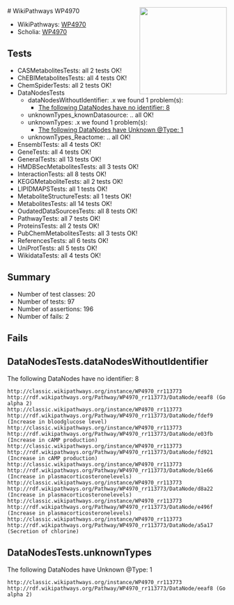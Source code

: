 <img style="float: right; width: 200px" src="https://upload.wikimedia.org/wikipedia/commons/thumb/8/83/Wplogo_with_text_500.png/640px-Wplogo_with_text_500.png" />
# WikiPathways WP4970

* WikiPathways: [WP4970](https://wikipathways.org/pathways/WP4970)
* Scholia: [WP4970](https://scholia.toolforge.org/wikipathways/WP4970)
## Tests
* CASMetabolitesTests: all 2 tests OK!
* ChEBIMetabolitesTests: all 4 tests OK!
* ChemSpiderTests: all 2 tests OK!
* DataNodesTests
    * dataNodesWithoutIdentifier: .x we found 1 problem(s):
        * [The following DataNodes have no identifier: 8](#d2d32fa7)
    * unknownTypes_knownDatasource: .. all OK!
    * unknownTypes: .x we found 1 problem(s):
        * [The following DataNodes have Unknown @Type: 1](#839973df)
    * unknownTypes_Reactome: .. all OK!
* EnsemblTests: all 4 tests OK!
* GeneTests: all 4 tests OK!
* GeneralTests: all 13 tests OK!
* HMDBSecMetabolitesTests: all 3 tests OK!
* InteractionTests: all 8 tests OK!
* KEGGMetaboliteTests: all 2 tests OK!
* LIPIDMAPSTests: all 1 tests OK!
* MetaboliteStructureTests: all 1 tests OK!
* MetabolitesTests: all 14 tests OK!
* OudatedDataSourcesTests: all 8 tests OK!
* PathwayTests: all 7 tests OK!
* ProteinsTests: all 2 tests OK!
* PubChemMetabolitesTests: all 3 tests OK!
* ReferencesTests: all 6 tests OK!
* UniProtTests: all 5 tests OK!
* WikidataTests: all 4 tests OK!


## Summary

* Number of test classes: 20
* Number of tests: 97
* Number of assertions: 196
* Number of fails: 2

## Fails

<a name="d2d32fa7" />

## DataNodesTests.dataNodesWithoutIdentifier

The following DataNodes have no identifier: 8
```
http://classic.wikipathways.org/instance/WP4970_rr113773 http://rdf.wikipathways.org/Pathway/WP4970_rr113773/DataNode/eeaf8 (Go alpha 2)
http://classic.wikipathways.org/instance/WP4970_rr113773 http://rdf.wikipathways.org/Pathway/WP4970_rr113773/DataNode/fdef9 (Increase in bloodglucose level)
http://classic.wikipathways.org/instance/WP4970_rr113773 http://rdf.wikipathways.org/Pathway/WP4970_rr113773/DataNode/e03fb (Increase in cAMP production)
http://classic.wikipathways.org/instance/WP4970_rr113773 http://rdf.wikipathways.org/Pathway/WP4970_rr113773/DataNode/fd921 (Increase in cAMP production)
http://classic.wikipathways.org/instance/WP4970_rr113773 http://rdf.wikipathways.org/Pathway/WP4970_rr113773/DataNode/b1e66 (Increase in plasmacorticosteronelevels)
http://classic.wikipathways.org/instance/WP4970_rr113773 http://rdf.wikipathways.org/Pathway/WP4970_rr113773/DataNode/d8a22 (Increase in plasmacorticosteronelevels)
http://classic.wikipathways.org/instance/WP4970_rr113773 http://rdf.wikipathways.org/Pathway/WP4970_rr113773/DataNode/e496f (Increase in plasmacorticosteronelevels)
http://classic.wikipathways.org/instance/WP4970_rr113773 http://rdf.wikipathways.org/Pathway/WP4970_rr113773/DataNode/a5a17 (Secretion of chlorine)
```

<a name="839973df" />

## DataNodesTests.unknownTypes

The following DataNodes have Unknown @Type: 1
```
http://classic.wikipathways.org/instance/WP4970_rr113773 http://rdf.wikipathways.org/Pathway/WP4970_rr113773/DataNode/eeaf8 (Go alpha 2)
```

